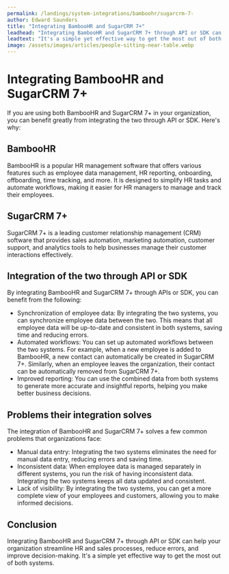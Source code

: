 ```yaml
---
permalink: /landings/system-integrations/bamboohr/sugarcrm-7-
author: Edward Saunders
title: "Integrating BambooHR and SugarCRM 7+"
leadhead: "Integrating BambooHR and SugarCRM 7+ through API or SDK can help your organization streamline HR and sales processes, reduce errors, and improve decision-making"
leadtext: "It's a simple yet effective way to get the most out of both systems."
image: /assets/images/articles/people-sitting-near-table.webp
---
```

<div class="arttext">        <h1>Integrating BambooHR and SugarCRM 7+</h1>
        <p>If you are using both BambooHR and SugarCRM 7+ in your organization, you can benefit greatly from integrating the two through API or SDK. Here's why:</p>
        <h2>BambooHR</h2>
        <p>BambooHR is a popular HR management software that offers various features such as employee data management, HR reporting, onboarding, offboarding, time tracking, and more. It is designed to simplify HR tasks and automate workflows, making it easier for HR managers to manage and track their employees.</p>
        <h2>SugarCRM 7+</h2>
        <p>SugarCRM 7+ is a leading customer relationship management (CRM) software that provides sales automation, marketing automation, customer support, and analytics tools to help businesses manage their customer interactions effectively. </p>
        <h2>Integration of the two through API or SDK</h2>
        <p>By integrating BambooHR and SugarCRM 7+ through APIs or SDK, you can benefit from the following:</p>
        <ul>
            <li>Synchronization of employee data: By integrating the two systems, you can synchronize employee data between the two. This means that all employee data will be up-to-date and consistent in both systems, saving time and reducing errors.</li>
            <li>Automated workflows: You can set up automated workflows between the two systems. For example, when a new employee is added to BambooHR, a new contact can automatically be created in SugarCRM 7+. Similarly, when an employee leaves the organization, their contact can be automatically removed from SugarCRM 7+.</li>
            <li>Improved reporting: You can use the combined data from both systems to generate more accurate and insightful reports, helping you make better business decisions.</li>
        </ul>
        <h2>Problems their integration solves</h2>
        <p>The integration of BambooHR and SugarCRM 7+ solves a few common problems that organizations face:</p>
        <ul>
            <li>Manual data entry: Integrating the two systems eliminates the need for manual data entry, reducing errors and saving time.</li>
            <li>Inconsistent data: When employee data is managed separately in different systems, you run the risk of having inconsistent data. Integrating the two systems keeps all data updated and consistent.</li>
            <li>Lack of visibility: By integrating the two systems, you can get a more complete view of your employees and customers, allowing you to make informed decisions.</li>
        </ul>
        <h2>Conclusion</h2>
        <p>Integrating BambooHR and SugarCRM 7+ through API or SDK can help your organization streamline HR and sales processes, reduce errors, and improve decision-making. It's a simple yet effective way to get the most out of both systems. </p>
</div>